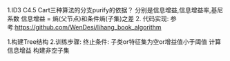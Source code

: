 1.ID3 C4.5 Cart三种算法的分支purify的依据？
分别是信息增益,信息增益率,基尼系数
信息增益 = 熵(父节点)和条件熵(子集)之差
2.
代码实现:
参考:https://github.com/WenDesi/lihang_book_algorithm

1.构建Tree结构
2.训练步骤: 
终止条件: 子类or特征集为空or增益值小于阈值
计算信息增益
构建非空子集
